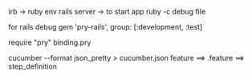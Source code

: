 irb -> ruby env
rails server -> to start app
ruby -c debug file

for rails debug 
gem 'pry-rails', group: [:development, :test]


require "pry"
binding.pry

cucumber --format json_pretty > cucumber.json
feature
    ==> .feature
    ==>  step_definition 